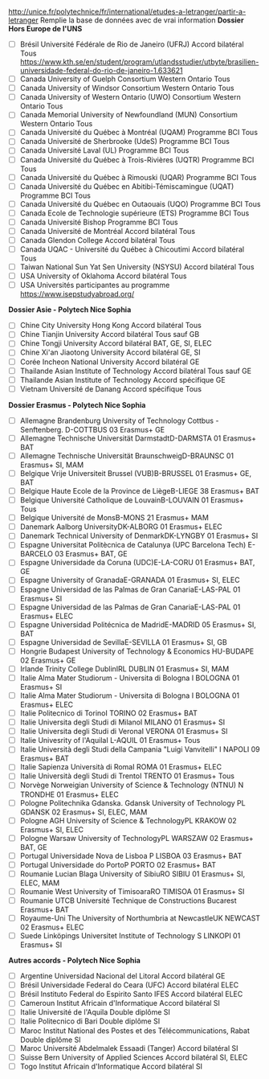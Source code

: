 http://unice.fr/polytechnice/fr/international/etudes-a-letranger/partir-a-letranger
Remplie la base de données avec de vrai information
**Dossier Hors Europe de l'UNS**

- [ ] Brésil Université Fédérale de Rio de Janeiro (UFRJ) Accord bilatéral Tous
  https://www.kth.se/en/student/program/utlandsstudier/utbyte/brasilien-universidade-federal-do-rio-de-janeiro-1.633621
- [ ] Canada University of Guelph Consortium Western Ontario Tous
- [ ] Canada University of Windsor Consortium Western Ontario Tous
- [ ] Canada University of Western Ontario (UWO) Consortium Western Ontario Tous
- [ ] Canada Memorial University of Newfoundland (MUN) Consortium Western Ontario Tous
- [ ] Canada Université du Québec à Montréal (UQAM) Programme BCI Tous
- [ ] Canada Université de Sherbrooke (UdeS) Programme BCI Tous
- [ ] Canada Université Laval (UL) Programme BCI Tous
- [ ] Canada Université du Québec à Trois-Rivières (UQTR) Programme BCI Tous
- [ ] Canada Université du Québec à Rimouski (UQAR) Programme BCI Tous
- [ ] Canada Université du Québec en Abitibi-Témiscamingue (UQAT) Programme BCI Tous
- [ ] Canada Université du Québec en Outaouais (UQO) Programme BCI Tous
- [ ] Canada Ecole de Technologie supérieure (ETS) Programme BCI Tous
- [ ] Canada Université Bishop Programme BCI Tous
- [ ] Canada Université de Montréal Accord bilatéral Tous
- [ ] Canada Glendon College Accord bilatéral Tous
- [ ] Canada UQAC - Université du Québec à Chicoutimi Accord bilatéral Tous
- [ ] Taiwan National Sun Yat Sen University (NSYSU) Accord bilatéral Tous
- [ ] USA University of Oklahoma Accord bilatéral Tous
- [ ] USA Universités participantes au programme https://www.isepstudyabroad.org/

**Dossier Asie - Polytech Nice Sophia**

- [ ] Chine City University Hong Kong Accord bilatéral Tous
- [ ] Chine Tianjin University Accord bilatéral Tous sauf GB
- [ ] Chine Tongji University Accord bilatéral BAT, GE, SI, ELEC
- [ ] Chine Xi'an Jiaotong University Accord bilatéral GE, SI
- [ ] Corée Incheon National University Accord bilatéral GE
- [ ] Thailande Asian Institute of Technology Accord bilatéral Tous sauf GE
- [ ] Thailande Asian Institute of Technology Accord spécifique GE
- [ ] Vietnam Université de Danang Accord spécifique Tous

**Dossier Erasmus - Polytech Nice Sophia**

- [ ] Allemagne Brandenburg University of Technology Cottbus - Senftenberg. D-COTTBUS 03 Erasmus+ GE
- [ ] Allemagne Technische Universität DarmstadtD-DARMSTA 01 Erasmus+ BAT
- [ ] Allemagne Technische Universität BraunschweigD-BRAUNSC 01 Erasmus+ SI, MAM
- [ ] Belgique Vrije Universiteit Brussel (VUB)B-BRUSSEL 01 Erasmus+ GE, BAT
- [ ] Belgique Haute Ecole de la Province de LiègeB-LIEGE 38 Erasmus+ BAT
- [ ] Belgique Université Catholique de LouvainB-LOUVAIN 01 Erasmus+ Tous
- [ ] Belgique Université de MonsB-MONS 21 Erasmus+ MAM
- [ ] Danemark Aalborg UniversityDK-ALBORG 01 Erasmus+ ELEC
- [ ] Danemark Technical University of DenmarkDK-LYNGBY 01 Erasmus+ SI
- [ ] Espagne Universitat Politècnica de Catalunya (UPC Barcelona Tech) E-BARCELO 03 Erasmus+ BAT, GE
- [ ] Espagne Universidade da Coruna (UDC)E-LA-CORU 01 Erasmus+ BAT, GE
- [ ] Espagne University of GranadaE-GRANADA 01 Erasmus+ SI, ELEC
- [ ] Espagne Universidad de las Palmas de Gran CanariaE-LAS-PAL 01 Erasmus+ SI
- [ ] Espagne Universidad de las Palmas de Gran CanariaE-LAS-PAL 01 Erasmus+ ELEC
- [ ] Espagne Universidad Politécnica de MadridE-MADRID 05 Erasmus+ SI, BAT
- [ ] Espagne Universidad de SevillaE-SEVILLA 01 Erasmus+ SI, GB
- [ ] Hongrie Budapest University of Technology & Economics HU-BUDAPE 02 Erasmus+ GE
- [ ] Irlande Trinity College DublinIRL DUBLIN 01 Erasmus+ SI, MAM
- [ ] Italie Alma Mater Studiorum - Universita di Bologna I BOLOGNA 01 Erasmus+ SI
- [ ] Italie Alma Mater Studiorum - Universita di Bologna I BOLOGNA 01 Erasmus+ ELEC
- [ ] Italie Politecnico di TorinoI TORINO 02 Erasmus+ BAT
- [ ] Italie Universita degli Studi di MilanoI MILANO 01 Erasmus+ SI
- [ ] Italie Universita degli Studi di VeronaI VERONA 01 Erasmus+ SI
- [ ] Italie Univesrity of l'AquilaI L-AQUIL 01 Erasmus+ Tous
- [ ] Italie Università degli Studi della Campania "Luigi Vanvitelli" I NAPOLI 09 Erasmus+ BAT
- [ ] Italie Sapienza Università di RomaI ROMA 01 Erasmus+ ELEC
- [ ] Italie Università degli Studi di TrentoI TRENTO 01 Erasmus+ Tous
- [ ] Norvège Norweigian University of Science & Technology (NTNU) N TRONDHE 01 Erasmus+ ELEC
- [ ] Pologne Politechnika Gdanska. Gdansk University of Technology PL GDANSK 02 Erasmus+ SI, ELEC, MAM
- [ ] Pologne AGH University of Science & TechnologyPL KRAKOW 02 Erasmus+ SI, ELEC
- [ ] Pologne Warsaw University of TechnologyPL WARSZAW 02 Erasmus+ BAT, GE
- [ ] Portugal Universidade Nova de Lisboa P LISBOA 03 Erasmus+ BAT
- [ ] Portugal Universidade do PortoP PORTO 02 Erasmus+ BAT
- [ ] Roumanie Lucian Blaga University of SibiuRO SIBIU 01 Erasmus+ SI, ELEC, MAM
- [ ] Roumanie West University of TimisoaraRO TIMISOA 01 Erasmus+ SI
- [ ] Roumanie UTCB Université Technique de Constructions Bucarest Erasmus+ BAT
- [ ] Royaume-Uni The University of Northumbria at NewcastleUK NEWCAST 02 Erasmus+ ELEC
- [ ] Suede Linköpings Universitet Institute of Technology S LINKOPI 01 Erasmus+ SI

**Autres accords - Polytech Nice Sophia**

- [ ] Argentine Universidad Nacional del Litoral Accord bilatéral GE
- [ ] Brésil Universidade Federal do Ceara (UFC) Accord bilatéral ELEC
- [ ] Brésil Instituto Federal do Espirito Santo IFES Accord bilatéral ELEC
- [ ] Cameroun Institut Africain d'Informatique Accord bilatéral SI
- [ ] Italie Université de l'Aquila Double diplôme SI
- [ ] Italie Politecnico di Bari Double diplôme SI
- [ ] Maroc Institut National des Postes et des Télécommunications, Rabat Double diplôme SI
- [ ] Maroc Université Abdelmalek Essaadi (Tanger) Accord bilatéral SI
- [ ] Suisse Bern University of Applied Sciences Accord bilatéral SI, ELEC
- [ ] Togo Institut Africain d'Informatique Accord bilatéral SI
